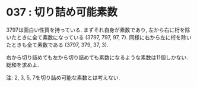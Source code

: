# 037 : 切り詰め可能素数

3797は面白い性質を持っている. まずそれ自身が素数であり, 左から右に桁を除いたときに全て素数になっている (3797, 797, 97, 7). 同様に右から左に桁を除いたときも全て素数である (3797, 379, 37, 3).

右から切り詰めても左から切り詰めても素数になるような素数は11個しかない. 総和を求めよ.

注: 2, 3, 5, 7を切り詰め可能な素数とは考えない.
